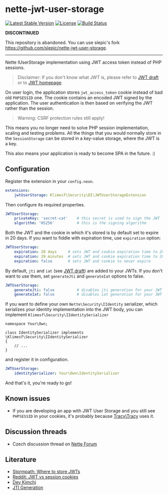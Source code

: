 # nette-jwt-user-storage 

[![Latest Stable Version](https://poser.pugx.org/klimesf/nette-jwt-user-storage/version)](https://packagist.org/packages/klimesf/nette-jwt-user-storage)
[![License](https://poser.pugx.org/klimesf/nette-jwt-user-storage/license)](https://packagist.org/packages/klimesf/nette-jwt-user-storage)
[![Build Status](https://travis-ci.org/klimesf/nette-jwt-user-storage.svg)](https://travis-ci.org/klimesf/nette-jwt-user-storage)

**DISCONTINUED**

This repository is abandoned. You can use slepic's fork https://github.com/slepic/nette-jwt-user-storage.

---

Nette IUserStorage implementation using JWT access token instead of PHP sessions.

> Disclaimer: If you don't know what JWT is, please refer to
> [JWT draft](https://tools.ietf.org/html/draft-ietf-oauth-json-web-token-32) or to  [JWT homepage](http://jwt.io/).

On user login, the application stores `jwt_access_token` cookie instead of bad old `PHPSESSID` one.
The cookie contains an encoded JWT signed by the application. The user authentication is then based
on verifying the JWT rather than the session.

> Warning: CSRF protection rules still apply!

This means you no longer need to solve PHP session implementation, scaling and testing problems.
All the things that you would normally store in the `SessionStorage` can be stored in a key-value
storage, where the JWT is a key.

This also means your application is ready to become SPA in the future. :)


Configuration
-------------

Register the extension in your `config.neon`.

```yml
extensions:
	jwtUserStorage: Klimesf\Security\DI\JWTUserStorageExtension
```

Then configure its required properties.

```yml
JWTUserStorage:
	privateKey: 'secret-cat'    # this secret is used to sign the JWT
	algorithm: 'HS256'          # this is the signing algorithm
```

Both the JWT and the cookie in which it's stored is by default set to expire in 20 days. If you want to fiddle
with expiration time, use `expiration` option:

```yml
JWTUserStorage:
	expiration: 20 days     # sets JWT and cookie expiration time to 20 days (this is the default option)
	expiration: 20 minutes  # sets JWT and cookie expiration time to 20 minutes
	expiration: false       # sets JWT and cookie to never expire
```

By default, `jti` and `iat` (see [JWT draft](https://tools.ietf.org/html/draft-ietf-oauth-json-web-token-32)) are added
to your JWTs. If you don't want to use them, set `generateJti` and `generateIat` options to false.

```yml
JWTUserStorage:
	generateJti: false          # disables jti generation for your JWT access tokens
	generateIat: false          # disables iat generation for your JWT access tokens
```

If you want to define your own `Nette\Security\IIdentity` serializer, which serializes your identity implementation
into the JWT body, you can implement `Klimesf\Security\IIdentitySerializer`

```
namespace Your\Own;

class IdentitySerializer implements \Klimesf\Security\IIdentitySerializer
{
	// ...
}
```

and register it in configuration.

```yml
JWTUserStorage:
	identitySerializer: Your\Own\IdentitySerializer
```


And that's it, you're ready to go!


Known issues
------------

- If you are developing an app with JWT User Storage and you still see `PHPSESSID` in your cookies, it's
 probably because [Tracy\Tracy](https://github.com/tracy/tracy) uses it.


Discussion threads
------------------

- Czech discussion thread on [Nette Forum](https://forum.nette.org/cs/24081-nette-jwt-user-storage-dejte-sbohem-php-session#p161518)


Literature
----------

- [Stormpath: Where to store JWTs](https://stormpath.com/blog/where-to-store-your-jwts-cookies-vs-html5-web-storage/)
- [Reddit: JWT vs session cookies](https://www.reddit.com/r/webdev/comments/3afcs9/jwt_vs_session_cookies_authentication/)
- [Dev Kimchi](http://devkimchi.com/1622/can-json-web-token-jwt-be-an-alternative-for-session/)
- [JTI Generation](https://github.com/bshaffer/oauth2-server-php/issues/265)
